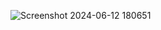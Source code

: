 ![Screenshot 2024-06-12 180651](https://github.com/kanishq77/Recorder/assets/75520792/ccaae51d-a87a-4ab3-a8a2-dd933c31ea40)
